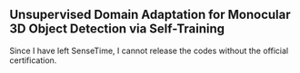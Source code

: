 ## Unsupervised Domain Adaptation for Monocular 3D Object Detection via Self-Training

Since I have left SenseTime, I cannot release the codes without the official certification.
